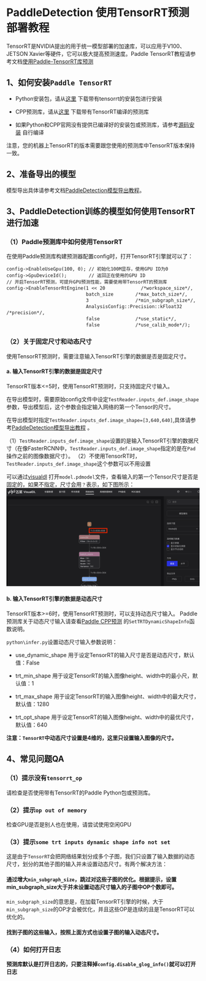 # PaddleDetection 使用TensorRT预测部署教程
TensorRT是NVIDIA提出的用于统一模型部署的加速库，可以应用于V100、JETSON Xavier等硬件，它可以极大提高预测速度。Paddle TensorRT教程请参考文档[使用Paddle-TensorRT库预测](https://paddle-inference.readthedocs.io/en/latest/optimize/paddle_trt.html#)

## 1、如何安装`Paddle TensorRT`
- Python安装包，请从[这里](https://www.paddlepaddle.org.cn/documentation/docs/zh/install/Tables.html#whl-release) 下载带有tensorrt的安装包进行安装

- CPP预测库，请从[这里](https://www.paddlepaddle.org.cn/documentation/docs/zh/guides/05_inference_deployment/inference/build_and_install_lib_cn.html) 下载带有TensorRT编译的预测库

- 如果Python和CPP官网没有提供已编译好的安装包或预测库，请参考[源码安装](https://www.paddlepaddle.org.cn/documentation/docs/zh/install/compile/linux-compile.html) 自行编译

注意，您的机器上TensorRT的版本需要跟您使用的预测库中TensorRT版本保持一致。

## 2、准备导出的模型
模型导出具体请参考文档[PaddleDetection模型导出教程](../EXPORT_MODEL.md)。

## 3、PaddleDetection训练的模型如何使用TensorRT进行加速
### （1）Paddle预测库中如何使用TensorRT
在使用Paddle预测库构建预测器配置config时，打开TensorRT引擎就可以了：

```
config->EnableUseGpu(100, 0); // 初始化100M显存，使用GPU ID为0
config->GpuDeviceId();        // 返回正在使用的GPU ID
// 开启TensorRT预测，可提升GPU预测性能，需要使用带TensorRT的预测库
config->EnableTensorRtEngine(1 << 20             /*workspace_size*/,
                             batch_size        /*max_batch_size*/,
                             3                 /*min_subgraph_size*/,
                             AnalysisConfig::Precision::kFloat32 /*precision*/,
                             false             /*use_static*/,
                             false             /*use_calib_mode*/);

```

### （2）关于固定尺寸和动态尺寸
使用TensorRT预测时，需要注意输入TensorRT引擎的数据是否是固定尺寸。
#### a. 输入TensorRT引擎的数据是固定尺寸
TensorRT版本<=5时，使用TensorRT预测时，只支持固定尺寸输入。

在导出模型时，需要原始config文件中设定`TestReader.inputs_def.image_shape`参数，导出模型后，这个参数会指定输入网络的第一个Tensor的尺寸。

在导出模型时指定`TestReader.inputs_def.image_shape=[3,640,640]`,具体请参考[PaddleDetection模型导出教程](../EXPORT_MODEL.md) 。

（1）`TestReader.inputs_def.image_shape`设置的是输入TensorRT引擎的数据尺寸（在像FasterRCNN中，`TestReader.inputs_def.image_shape`指定的是在`Pad`操作之前的图像数据尺寸）。
（2）不使用TensorRT时，`TestReader.inputs_def.image_shape`这个参数可以不用设置

可以通过[visualdl](https://www.paddlepaddle.org.cn/paddle/visualdl/demo/graph) 打开`model.pdmodel`文件，查看输入的第一个Tensor尺寸是否是固定的，如果不指定，尺寸会用`？`表示，如下图所示：
![img](imgs/input_shape.png)

#### b. 输入TensorRT引擎的数据是动态尺寸

TensorRT版本>=6时，使用TensorRT预测时，可以支持动态尺寸输入。
Paddle预测库关于动态尺寸输入请查看[Paddle CPP预测](https://www.paddlepaddle.org.cn/documentation/docs/zh/guides/05_inference_deployment/inference/native_infer.html) 的`SetTRTDynamicShapeInfo`函数说明。

`python\infer.py`设置动态尺寸输入参数说明：

- use_dynamic_shape 用于设定TensorRT的输入尺寸是否是动态尺寸，默认值：False

- trt_min_shape 用于设定TensorRT的输入图像height、width中的最小尺，默认值：1

- trt_max_shape 用于设定TensorRT的输入图像height、width中的最大尺寸，默认值：1280

- trt_opt_shape 用于设定TensorRT的输入图像height、width中的最优尺寸，默认值：640

**注意：`TensorRT`中动态尺寸设置是4维的，这里只设置输入图像的尺寸。**

## 4、常见问题QA
### （1）提示没有`tensorrt_op`
请检查是否使用带有TensorRT的Paddle Python包或预测库。

### （2）提示`op out of memory`
检查GPU是否是别人也在使用，请尝试使用空闲GPU

### （3）提示`some trt inputs dynamic shape info not set`

这是由于`TensorRT`会把网络结果划分成多个子图，我们只设置了输入数据的动态尺寸，划分的其他子图的输入并未设置动态尺寸。有两个解决方法：
#### <a>通过增大`min_subgraph_size`，跳过对这些子图的优化。根据提示，设置min_subgraph_size大于并未设置动态尺寸输入的子图中OP个数即可。
`min_subgraph_size`的意思是，在加载TensorRT引擎的时候，大于`min_subgraph_size`的OP才会被优化，并且这些OP是连续的且是TensorRT可以优化的。

#### <b>找到子图的这些输入，按照上面方式也设置子图的输入动态尺寸。

### （4）如何打开日志
预测库默认是打开日志的，只要注释掉`config.disable_glog_info()`就可以打开日志
